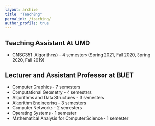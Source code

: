```yaml
---
layout: archive
title: "Teaching"
permalink: /teaching/
author_profile: true
---
```


Teaching Assistant At UMD
----
- CMSC351 (Algorithms) - 4 semesters (Spring 2021, Fall 2020, Spring 2020, Fall 2019)


Lecturer and Assistant Professor at BUET
----
- Computer Graphics - 7 semesters 
- Computational Geometry - 4 semesters 
- Algorithms and Data Structures - 3 semesters 
- Algorithm Engineering - 3 semesters 
- Computer Networks - 2 semesters
- Operating Systems - 1 semester 
- Mathematical Analysis for Computer Science - 1 semester 


